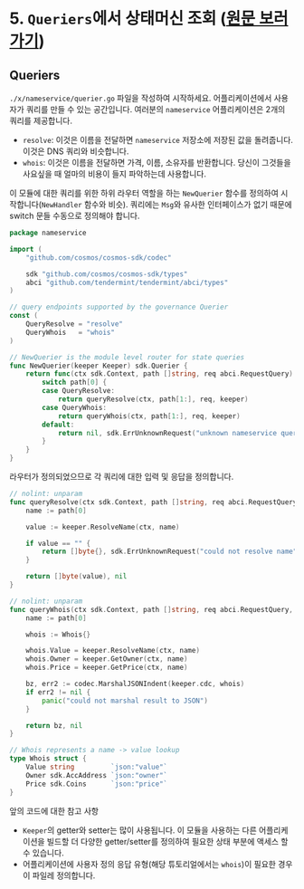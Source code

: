 # 5. `Queriers`에서 상태머신 조회 ([원문 보러가기](https://github.com/cosmos/sdk-application-tutorial/blob/master/tutorial/queriers.md))

## Queriers

`./x/nameservice/querier.go` 파일을 작성하여 시작하세요. 어플리케이션에서 사용자가 쿼리를 만들 수 있는 공간입니다. 여러분의 `nameservice` 어플리케이션은 2개의 쿼리를 제공합니다.

* `resolve`: 이것은 이름을 전달하면 `nameservice` 저장소에 저장된 값을 돌려줍니다. 이것은 DNS 쿼리와 비슷합니다.
* `whois`: 이것은 이름을 전달하면 가격, 이름, 소유자를 반환합니다. 당신이 그것들을 사요싶을 때 얼마의 비용이 들지 파악하는데 사용합니다.

이 모듈에 대한 쿼리를 위한 하위 라우터 역할을 하는 `NewQuerier` 함수를 정의하여 시작합니다(`NewHandler` 함수와 비슷). 쿼리에는 `Msg`와 유사한 인터페이스가 없기 때문에 switch 문들 수동으로 정의해야 합니다.

```go
package nameservice

import (
	"github.com/cosmos/cosmos-sdk/codec"

	sdk "github.com/cosmos/cosmos-sdk/types"
	abci "github.com/tendermint/tendermint/abci/types"
)

// query endpoints supported by the governance Querier
const (
	QueryResolve = "resolve"
	QueryWhois   = "whois"
)

// NewQuerier is the module level router for state queries
func NewQuerier(keeper Keeper) sdk.Querier {
	return func(ctx sdk.Context, path []string, req abci.RequestQuery) (res []byte, err sdk.Error) {
		switch path[0] {
		case QueryResolve:
			return queryResolve(ctx, path[1:], req, keeper)
		case QueryWhois:
			return queryWhois(ctx, path[1:], req, keeper)
		default:
			return nil, sdk.ErrUnknownRequest("unknown nameservice query endpoint")
		}
	}
}
```

라우터가 정의되었으므로 각 쿼리에 대한 입력 및 응답을 정의합니다.

```go
// nolint: unparam
func queryResolve(ctx sdk.Context, path []string, req abci.RequestQuery, keeper Keeper) (res []byte, err sdk.Error) {
	name := path[0]

	value := keeper.ResolveName(ctx, name)

	if value == "" {
		return []byte{}, sdk.ErrUnknownRequest("could not resolve name")
	}

	return []byte(value), nil
}

// nolint: unparam
func queryWhois(ctx sdk.Context, path []string, req abci.RequestQuery, keeper Keeper) (res []byte, err sdk.Error) {
	name := path[0]

	whois := Whois{}

	whois.Value = keeper.ResolveName(ctx, name)
	whois.Owner = keeper.GetOwner(ctx, name)
	whois.Price = keeper.GetPrice(ctx, name)

	bz, err2 := codec.MarshalJSONIndent(keeper.cdc, whois)
	if err2 != nil {
		panic("could not marshal result to JSON")
	}

	return bz, nil
}

// Whois represents a name -> value lookup
type Whois struct {
	Value string         `json:"value"`
	Owner sdk.AccAddress `json:"owner"`
	Price sdk.Coins      `json:"price"`
}
```

앞의 코드에 대한 참고 사항

* `Keeper`의 getter와 setter는 많이 사용됩니다. 이 모듈을 사용하는 다른 어플리케이션을 빌드할 더 다양한 getter/setter를 정의하여 필요한 상태 부분에 액세스 할 수 있습니다.
* 어플리케이션에 사용자 정의 응답 유형(해당 튜토리얼에서는 `whois`)이 필요한 경우 이 파일레 정의합니다.




